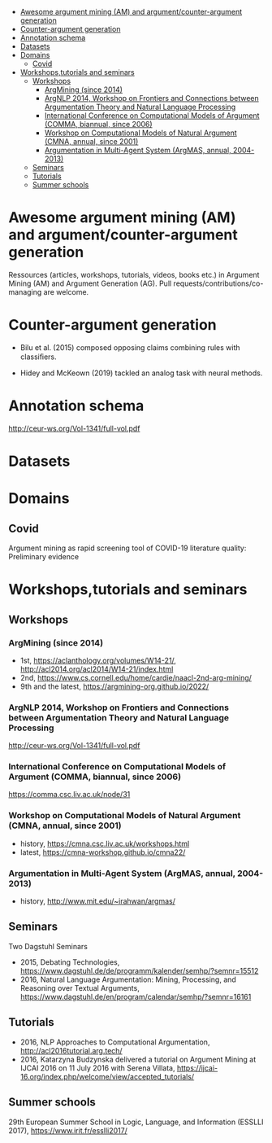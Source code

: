 - [Awesome argument mining (AM) and argument/counter-argument generation](#awesome-argument-mining-am-and-argumentcounter-argument-generation)
- [Counter-argument generation](#counter-argument-generation)
- [Annotation schema](#annotation-schema)
- [Datasets](#datasets)
- [Domains](#domains)
  - [Covid](#covid)
- [Workshops,tutorials and seminars](#workshopstutorials-and-seminars)
  - [Workshops](#workshops)
    - [ArgMining (since 2014)](#argmining-since-2014)
    - [ArgNLP 2014, Workshop on Frontiers and Connections between Argumentation Theory and Natural Language Processing](#argnlp-2014-workshop-on-frontiers-and-connections-between-argumentation-theory-and-natural-language-processing)
    - [International Conference on Computational Models of Argument (COMMA, biannual, since 2006)](#international-conference-on-computational-models-of-argument-comma-biannual-since-2006)
    - [Workshop on Computational Models of Natural Argument (CMNA, annual, since 2001)](#workshop-on-computational-models-of-natural-argument-cmna-annual-since-2001)
    - [Argumentation in Multi-Agent System (ArgMAS, annual, 2004-2013)](#argumentation-in-multi-agent-system-argmas-annual-2004-2013)
  - [Seminars](#seminars)
  - [Tutorials](#tutorials)
  - [Summer schools](#summer-schools)

# Awesome argument mining (AM) and argument/counter-argument generation

Ressources (articles, workshops, tutorials, videos, books etc.) in Argument Mining (AM) and Argument Generation (AG). Pull requests/contributions/co-managing are welcome.

# Counter-argument generation

- Bilu et al. (2015) composed opposing claims combining rules with classiﬁers.

- Hidey and McKeown (2019) tackled an analog task with neural methods.

# Annotation schema

http://ceur-ws.org/Vol-1341/full-vol.pdf

# Datasets

# Domains

## Covid

Argument mining as rapid screening tool of COVID-19 literature quality: Preliminary evidence

# Workshops,tutorials and seminars

## Workshops

### ArgMining (since 2014)

- 1st, https://aclanthology.org/volumes/W14-21/, http://acl2014.org/acl2014/W14-21/index.html
- 2nd, https://www.cs.cornell.edu/home/cardie/naacl-2nd-arg-mining/
- 9th and the latest, https://argmining-org.github.io/2022/

### ArgNLP 2014, Workshop on Frontiers and Connections between Argumentation Theory and Natural Language Processing

http://ceur-ws.org/Vol-1341/full-vol.pdf

### International Conference on Computational Models of Argument (COMMA, biannual, since 2006)

https://comma.csc.liv.ac.uk/node/31

### Workshop on Computational Models of Natural Argument (CMNA, annual, since 2001)

- history, https://cmna.csc.liv.ac.uk/workshops.html
- latest, https://cmna-workshop.github.io/cmna22/

### Argumentation in Multi-Agent System (ArgMAS, annual, 2004-2013)

- history, http://www.mit.edu/~irahwan/argmas/

## Seminars

Two Dagstuhl Seminars

- 2015, Debating Technologies, https://www.dagstuhl.de/de/programm/kalender/semhp/?semnr=15512
- 2016, Natural Language Argumentation: Mining, Processing, and Reasoning over Textual Arguments, https://www.dagstuhl.de/en/program/calendar/semhp/?semnr=16161

## Tutorials

- 2016, NLP Approaches to Computational Argumentation, http://acl2016tutorial.arg.tech/
- 2016, Katarzyna Budzynska delivered a tutorial on Argument Mining at IJCAI 2016 on 11 July 2016 with Serena Villata, https://ijcai-16.org/index.php/welcome/view/accepted_tutorials/

## Summer schools

29th European Summer School in Logic, Language, and Information (ESSLLI 2017), https://www.irit.fr/esslli2017/
